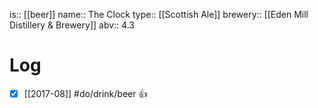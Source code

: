 is:: [[beer]]
name:: The Clock
type:: [[Scottish Ale]]
brewery:: [[Eden Mill Distillery & Brewery]]
abv:: 4.3

# Log
- [x] [[2017-08]] #do/drink/beer 👍
